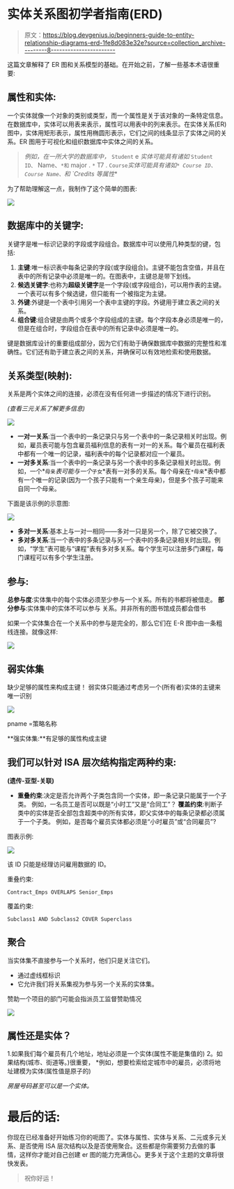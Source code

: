 # 实体关系图初学者指南(ERD)

> 原文：<https://blog.devgenius.io/beginners-guide-to-entity-relationship-diagrams-erd-1fe8d083e32e?source=collection_archive---------8----------------------->

这篇文章解释了 ER 图和关系模型的基础。在开始之前，了解一些基本术语很重要:

## 属性和实体:

一个实体就像一个对象的类别或类型，而一个属性是关于该对象的一条特定信息。在数据库中，实体可以用表来表示，属性可以用表中的列来表示。在实体关系(ER)图中，实体用矩形表示，属性用椭圆形表示，它们之间的线条显示了实体之间的关系。ER 图用于可视化和组织数据库中实体之间的关系。

> *例如，在一所大学的数据库中，* `Student` e *实体可能具有诸如* `Student ID、` Name、`*和` major . `*` T7 . ` Course `*实体可能具有诸如`* Course ID、` ` Course Name、`*和* `Credits 等属性**

为了帮助理解这一点，我制作了这个简单的图表:

![](img/9b2f61bcd7364d076c3dd8b54ad3a238.png)

## 数据库中的关键字:

关键字是唯一标识记录的字段或字段组合。数据库中可以使用几种类型的键，包括:

1.  **主键**:唯一标识表中每条记录的字段(或字段组合)。主键不能包含空值，并且在表中的所有记录中必须是唯一的。在图表中，主键总是带下划线。
2.  **候选关键字**:也称为**超级关键字**是一个字段(或字段组合)，可以用作表的主键。一个表可以有多个候选键，但只能有一个被指定为主键。
3.  **外键**:外键是一个表中引用另一个表中主键的字段。外键用于建立表之间的关系。
4.  **组合键**:组合键是由两个或多个字段组成的主键。每个字段本身必须是唯一的，但是在组合时，字段组合在表中的所有记录中必须是唯一的。

键是数据库设计的重要组成部分，因为它们有助于确保数据库中数据的完整性和准确性。它们还有助于建立表之间的关系，并确保可以有效地检索和使用数据。

## 关系类型(映射):

关系是两个实体之间的连接，必须在没有任何进一步描述的情况下进行识别。

*(查看三元关系了解更多信息)*

![](img/579f44869f0f7814e95558f11fd9b1bb.png)

*   **一对一关系**:当一个表中的一条记录只与另一个表中的一条记录相关时出现。例如，雇员表可能与包含雇员福利信息的表有一对一的关系。每个雇员在福利表中都有一个唯一的记录，福利表中的每个记录都对应一个雇员。
*   **一对多关系**:当一个表中的一条记录与另一个表中的多条记录相关时出现。例如，一个*`母亲`*表可能与一个*`子女`*表有一对多的关系。每个母亲在`*母亲`*表中都有一个唯一的记录(因为一个孩子只能有一个亲生母亲)，但是多个孩子可能来自同一个母亲。

下面是该示例的示意图:

![](img/ee715ac83443a7f9acb9cca2c26ff6b9.png)

*   **多对一关系**:基本上与一对一相同——多对一只是另一个，除了它被交换了。
*   **多对多关系**:当一个表中的多条记录与另一个表中的多条记录相关时出现。例如，“学生”表可能与“课程”表有多对多关系。每个学生可以注册多门课程，每门课程可以有多个学生注册。

## **参与:**

**总参与度**:实体集中的每个实体必须至少参与一个关系。所有的书都将被借走。
**部分参与**:实体集中的实体不可以参与
关系。并非所有的图书馆成员都会借书

如果一个实体集合在一个关系中的参与是完全的，那么它们在 E-R 图中由一条粗线连接。就像这样:

![](img/8de733dd8552dcc4c7e48803eff84ed9.png)

## 弱实体集

缺少足够的属性来构成主键！
弱实体只能通过考虑另一个(所有者)实体的主键来唯一识别

![](img/e27f704352b8f77eef3ba6d2722cf84a.png)

pname =策略名称

**强实体集:**有足够的属性构成主键

## 我们可以针对 ISA 层次结构指定两种约束:

**(遗传-亚型-关联)**

*   **重叠约束**:决定是否允许两个子类包含同一个实体，即一条记录只能属于一个子类。
    例如，一名员工是否可以既是“小时工”又是“合同工”？
    **覆盖约束**:判断子类中的实体是否全部包含超类中的所有实体，即父实体中的每条记录都必须属于一个子类。
    例如，是否每个雇员实体都必须是“小时雇员”或“合同雇员”?

图表示例:

![](img/ba9adeca0f24183dd99e8feaa5e27317.png)

该 ID 只能是经理访问雇用数据的 ID。

重叠约束:

```
Contract_Emps OVERLAPS Senior_Emps
```

覆盖约束:

```
Subclass1 AND Subclass2 COVER Superclass
```

## **聚合**

当实体集不直接参与一个关系时，他们只是关注它们。

*   通过虚线框标识
*   它允许我们将关系集视为参与另一个关系的实体集。

赞助一个项目的部门可能会指派员工监督赞助情况

![](img/bdc4d419e3addb6794eb3b84eb9bbc29.png)

## 属性还是实体？

1.如果我们每个雇员有几个地址，地址必须是一个实体(属性不能是集值的)
2。如果结构(城市、街道等。)很重要，
*例如，想要检索给定城市中的雇员，必须将地址建模为实体(属性值是原子的)

*房屋号码甚至可以是一个实体。*

# 最后的话:

你现在已经准备好开始练习你的呃图了。实体与属性、实体与关系、二元或多元关系、是否使用 ISA 层次结构以及是否使用聚合。这些都是你需要努力去做的事情，这样你才能对自己创建 er 图的能力充满信心。更多关于这个主题的文章将很快发表。

> 祝你好运！